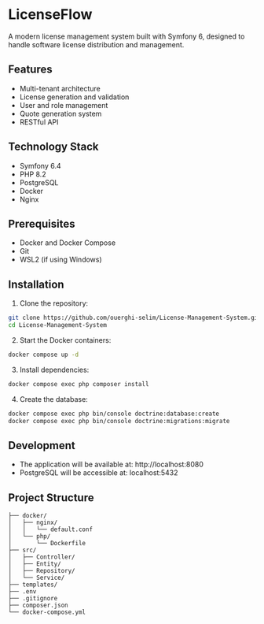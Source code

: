 # LicenseFlow

A modern license management system built with Symfony 6, designed to handle software license distribution and management.

## Features

- Multi-tenant architecture
- License generation and validation
- User and role management
- Quote generation system
- RESTful API

## Technology Stack

- Symfony 6.4
- PHP 8.2
- PostgreSQL
- Docker
- Nginx

## Prerequisites

- Docker and Docker Compose
- Git
- WSL2 (if using Windows)

## Installation

1. Clone the repository:
```bash
git clone https://github.com/ouerghi-selim/License-Management-System.git
cd License-Management-System
```

2. Start the Docker containers:
```bash
docker compose up -d
```

3. Install dependencies:
```bash
docker compose exec php composer install
```

4. Create the database:
```bash
docker compose exec php bin/console doctrine:database:create
docker compose exec php bin/console doctrine:migrations:migrate
```

## Development

- The application will be available at: http://localhost:8080
- PostgreSQL will be accessible at: localhost:5432

## Project Structure

```
├── docker/
│   ├── nginx/
│   │   └── default.conf
│   └── php/
│       └── Dockerfile
├── src/
│   ├── Controller/
│   ├── Entity/
│   ├── Repository/
│   └── Service/
├── templates/
├── .env
├── .gitignore
├── composer.json
└── docker-compose.yml
```